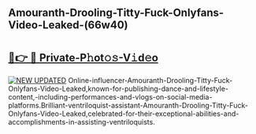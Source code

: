 ## Amouranth-Drooling-Titty-Fuck-Onlyfans-Video-Leaked-(66w40)


# <h2><a href="https://mediaupload.pro?-19M">🔗👉 🔴 Private-P𝚑ot𝚘𝚜-V𝚒d𝚎o</a></h2>

[![NEW UPDATED](https://i.imgur.com/0qMVB7G.gif)](https://mediaupload.pro?-19M)
Online-influencer-Amouranth-Drooling-Titty-Fuck-Onlyfans-Video-Leaked,known-for-publishing-dance-and-lifestyle-content,-including-performances-and-vlogs-on-social-media-platforms.Brilliant-ventriloquist-assistant-Amouranth-Drooling-Titty-Fuck-Onlyfans-Video-Leaked,celebrated-for-their-exceptional-abilities-and-accomplishments-in-assisting-ventriloquists.  